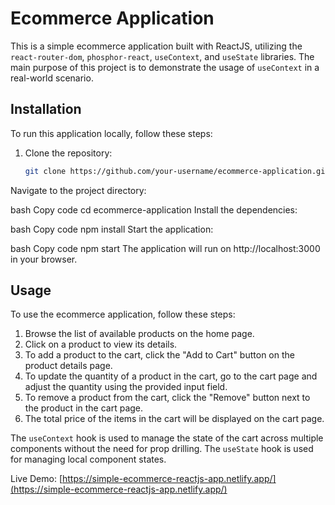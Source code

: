 # Ecommerce Application

This is a simple ecommerce application built with ReactJS, utilizing the `react-router-dom`, `phosphor-react`, `useContext`, and `useState` libraries. The main purpose of this project is to demonstrate the usage of `useContext` in a real-world scenario.

## Installation

To run this application locally, follow these steps:

1. Clone the repository:

   ```bash
   git clone https://github.com/your-username/ecommerce-application.git
Navigate to the project directory:

bash
Copy code
cd ecommerce-application
Install the dependencies:

bash
Copy code
npm install
Start the application:

bash
Copy code
npm start
The application will run on http://localhost:3000 in your browser.

## Usage

To use the ecommerce application, follow these steps:

1. Browse the list of available products on the home page.
2. Click on a product to view its details.
3. To add a product to the cart, click the "Add to Cart" button on the product details page.
4. To update the quantity of a product in the cart, go to the cart page and adjust the quantity using the provided input field.
5. To remove a product from the cart, click the "Remove" button next to the product in the cart page.
6. The total price of the items in the cart will be displayed on the cart page.

The `useContext` hook is used to manage the state of the cart across multiple components without the need for prop drilling. The `useState` hook is used for managing local component states.

Live Demo: [https://simple-ecommerce-reactjs-app.netlify.app/](https://simple-ecommerce-reactjs-app.netlify.app/)
